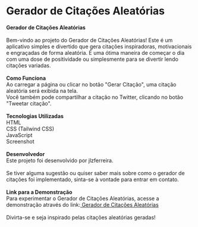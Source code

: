 # Gerador de Citações Aleatórias
<b>Gerador de Citações Aleatórias</b><br>
<br>
Bem-vindo ao projeto do Gerador de Citações Aleatórias! Este é um aplicativo simples e divertido que gera citações inspiradoras, motivacionais e engraçadas de forma aleatória. É uma ótima maneira de começar o dia com uma dose de positividade ou simplesmente para se divertir lendo citações variadas.<br>
<br>
<b>Como Funciona</b><br>
Ao carregar a página ou clicar no botão "Gerar Citação", uma citação aleatória será exibida na tela.<br>
Você também pode compartilhar a citação no Twitter, clicando no botão "Tweetar citação".<br>
<br>
<b>Tecnologias Utilizadas</b><br>
HTML<br>
CSS (Tailwind CSS)<br>
JavaScript<br>
Screenshot<br>
<br>
<b>Desenvolvedor</b><br>
Este projeto foi desenvolvido por jlzferreira.<br>
<br>
Se tiver alguma sugestão ou quiser saber mais sobre como o gerador de citações foi implementado, sinta-se à vontade para entrar em contato.<br>
<br>
<b>Link para a Demonstração</b><br>
Para experimentar o Gerador de Citações Aleatórias, acesse a demonstração através do link:[ Gerador de Citações Aleatórias](https://jlzferreira.github.io/quote-generator/)<br>
<br>
Divirta-se e seja inspirado pelas citações aleatórias geradas!

